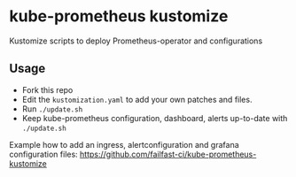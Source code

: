 # kube-prometheus kustomize
Kustomize scripts to deploy Prometheus-operator and configurations

## Usage

- Fork this repo
- Edit the `kustomization.yaml` to add your own patches and files.
- Run `./update.sh`
- Keep kube-prometheus configuration, dashboard, alerts up-to-date with `./update.sh`

Example how to add an ingress, alertconfiguration and grafana configuration files:
https://github.com/failfast-ci/kube-prometheus-kustomize
